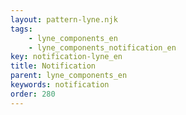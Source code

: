 ```yaml
---
layout: pattern-lyne.njk
tags: 
    - lyne_components_en
    - lyne_components_notification_en
key: notification-lyne_en
title: Notification
parent: lyne_components_en
keywords: notification
order: 280
---
```

